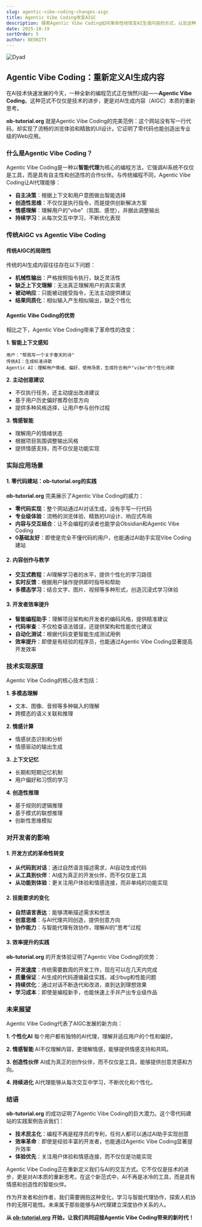```yaml
---
slug: agentic-vibe-coding-changes-aigc
title: Agentic Vibe Coding改变AIGC
description: 探索Agentic Vibe Coding如何革命性地改变AI生成内容的方式，以及这种新范式对开发者和创作者的影响。
date: 2025-10-19
sortOrder: 5
author: NEONITY
---
```


![Dyad](https://ik.imagekit.io/neonity/OGs/dyad.webp?updatedAt=1760597448119)

## Agentic Vibe Coding：重新定义AI生成内容

在AI技术快速发展的今天，一种全新的编程范式正在悄然兴起——**Agentic Vibe Coding**。这种范式不仅仅是技术的进步，更是对AI生成内容（AIGC）本质的重新思考。

**ob-tutorial.org** 就是Agentic Vibe Coding的完美范例：这个网站没有写一行代码，却实现了流畅的浏览体验和精致的UI设计。它证明了零代码也能创造出专业级的Web应用。

### 什么是Agentic Vibe Coding？

Agentic Vibe Coding是一种以**智能代理**为核心的编程方法，它强调AI系统不仅仅是工具，而是具有自主性和创造性的合作伙伴。与传统编程不同，Agentic Vibe Coding让AI代理能够：

- **自主决策**：根据上下文和用户意图做出智能选择
- **创造性思维**：不仅仅是执行指令，而是提供创新解决方案
- **情感理解**：理解用户的"vibe"（氛围、感觉），并据此调整输出
- **持续学习**：从每次交互中学习，不断优化表现

### 传统AIGC vs Agentic Vibe Coding

#### 传统AIGC的局限性
传统的AI生成内容往往存在以下问题：
- **机械性输出**：严格按照指令执行，缺乏灵活性
- **缺乏上下文理解**：无法真正理解用户的真实需求
- **被动响应**：只能被动接受指令，无法主动提供建议
- **结果同质化**：相似输入产生相似输出，缺乏个性化

#### Agentic Vibe Coding的优势
相比之下，Agentic Vibe Coding带来了革命性的改变：

**1. 智能上下文感知**
```
用户："帮我写一个关于春天的诗"
传统AI：生成标准诗歌
Agentic AI：理解用户情绪、偏好、使用场景，生成符合用户"vibe"的个性化诗歌
```

**2. 主动创意建议**
- 不仅执行任务，还主动提出改进建议
- 基于用户历史偏好推荐创意方向
- 提供多种风格选择，让用户参与创作过程

**3. 情感智能**
- 理解用户的情绪状态
- 根据项目氛围调整输出风格
- 提供情感支持，而不仅仅是功能实现

### 实际应用场景

#### 1. 零代码建站：ob-tutorial.org的实践
**ob-tutorial.org** 完美展示了Agentic Vibe Coding的威力：
- **零代码实现**：整个网站通过AI对话生成，没有手写一行代码
- **专业级体验**：流畅的浏览体验、精致的UI设计、响应式布局
- **内容与交互结合**：让不会编程的读者也能学会Obsidian和Agentic Vibe Coding
- **0基础友好**：即使是完全不懂代码的用户，也能通过AI助手实现Vibe Coding建站

#### 2. 内容创作与教学
- **交互式教程**：AI理解学习者的水平，提供个性化的学习路径
- **实时反馈**：根据用户操作提供即时指导和帮助
- **多模态学习**：结合文字、图片、视频等多种形式，创造沉浸式学习体验

#### 3. 开发者效率提升
- **智能编程助手**：理解项目架构和开发者的编码风格，提供精准建议
- **代码审查**：不仅检查语法错误，还提供架构和性能优化建议
- **自动化测试**：根据代码变更智能生成测试用例
- **效率提升**：即使是有经验的程序员，也能通过Agentic Vibe Coding显著提高开发效率

### 技术实现原理

Agentic Vibe Coding的核心技术包括：

**1. 多模态理解**
- 文本、图像、音频等多种输入的理解
- 跨模态的语义关联和推理

**2. 情感计算**
- 情感状态识别和分析
- 情感驱动的输出生成

**3. 上下文记忆**
- 长期和短期记忆机制
- 用户偏好和习惯的学习

**4. 创造性推理**
- 基于规则的逻辑推理
- 基于模式的联想推理
- 创新性思维模拟

### 对开发者的影响

#### 1. 开发方式的革命性转变
- **从代码到对话**：通过自然语言描述需求，AI自动生成代码
- **从工具到伙伴**：AI成为真正的开发伙伴，而不仅仅是工具
- **从功能到体验**：更关注用户体验和情感连接，而非单纯的功能实现

#### 2. 技能要求的变化
- **自然语言表达**：能够清晰描述需求和想法
- **创意思维**：与AI代理共同创造，提供创意方向
- **协作能力**：与智能代理有效协作，理解AI的"思考"过程

#### 3. 效率提升的实践
**ob-tutorial.org** 的开发体验证明了Agentic Vibe Coding的优势：
- **开发速度**：传统需要数周的开发工作，现在可以在几天内完成
- **质量保证**：AI生成的代码遵循最佳实践，减少bug和性能问题
- **持续优化**：通过对话不断迭代和改进，直到达到理想效果
- **学习成本**：即使是编程新手，也能快速上手并产出专业级作品

### 未来展望

Agentic Vibe Coding代表了AIGC发展的新方向：

**1. 个性化AI**
每个用户都有独特的AI代理，理解并适应用户的个性和偏好。

**2. 情感智能**
AI不仅理解内容，更理解情感，能够提供情感支持和共鸣。

**3. 创造性伙伴**
AI成为真正的创作伙伴，而不仅仅是工具，能够提供创意灵感和方向。

**4. 持续进化**
AI代理能够从每次交互中学习，不断优化和个性化。

### 结语

**ob-tutorial.org** 的成功证明了Agentic Vibe Coding的巨大潜力。这个零代码建站的实践案例告诉我们：

- **技术民主化**：编程不再是程序员的专利，任何人都可以通过AI助手实现创意
- **效率革命**：即使是经验丰富的开发者，也能通过Agentic Vibe Coding显著提升效率
- **体验优先**：关注用户体验和情感连接，而不仅仅是功能实现

Agentic Vibe Coding正在重新定义我们与AI的交互方式。它不仅仅是技术的进步，更是对AI本质的重新思考。在这个新范式中，AI不再是冰冷的工具，而是具有情感和创造性的智能伙伴。

作为开发者和创作者，我们需要拥抱这种变化，学习与智能代理协作，探索人机协作的无限可能性。未来属于那些能够与AI代理建立深度协作关系的人。

**从 [ob-tutorial.org](https://ob-tutorial.org) 开始，让我们共同迎接Agentic Vibe Coding带来的新时代！**
